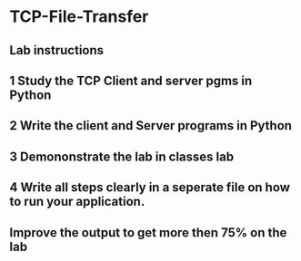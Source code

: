 # TCP-File-Transfer
## Lab instructions
## 1 Study the TCP Client and server pgms in Python 
## 2 Write the client and Server programs in Python
## 3 Demononstrate the lab in classes lab
## 4 Write all steps clearly in a seperate file on how to run your application.

## Improve the output to get more then 75% on the lab